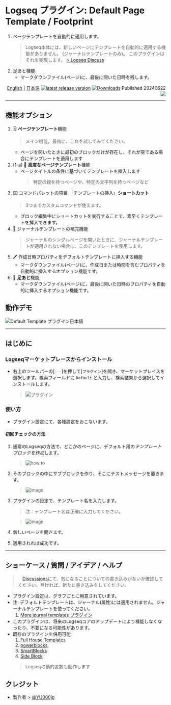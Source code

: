 # Logseq プラグイン: Default Page Template / Footprint

1. ページテンプレートを自動的に適用します。
   > Logseq本体には、新しいページにテンプレートを自動的に適用する機能がありません。 (ジャーナルテンプレートのみ)。 このプラグインはそれを実現します。 [> Logseq Discuss](https://discuss.logseq.com/t/extend-default-template-functionality/14452)
1. 足あと機能
   - マークダウンファイル(ページ)に、最後に開いた日時を残します。

<div align="right">

[English](https://github.com/YU000jp/logseq-plugin-default-template) | [日本語](https://github.com/YU000jp/logseq-plugin-default-template/blob/main/readme.ja.md) [![latest release version](https://img.shields.io/github/v/release/YU000jp/logseq-plugin-default-template)](https://github.com/YU000jp/logseq-plugin-default-template/releases)
[![Downloads](https://img.shields.io/github/downloads/YU000jp/logseq-plugin-default-template/total.svg)](https://github.com/YU000jp/logseq-plugin-default-template/releases) Published 20240622
<a href="https://www.buymeacoffee.com/yu000japan"><img src="https://img.buymeacoffee.com/button-api/?text=Buy me a pizza&emoji=🍕&slug=yu000japan&button_colour=FFDD00&font_colour=000000&font_family=Poppins&outline_colour=000000&coffee_colour=ffffff" /></a>
</div>

---

## 機能オプション

1. 🗒️ **ページテンプレート**機能
   > メイン機能。最初に、これを試してみてください。
   - ページを開いたときに最初のブロックだけが存在し、それが空である場合にテンプレートを適用します
1. (1-a) 📓 **高度なページテンプレート**機能
   - ページタイトルの条件に基づいてテンプレートを挿入します
     > 特定の親を持つページや、特定の文字列を持つページなど
1. ⌨️ コマンドパレットの項目 「テンプレートの挿入」**ショートカット**
   > 3つまでカスタムコマンドが使えます。
   - ブロック編集中にショートカットを実行することで、素早くテンプレートを挿入できます。
1. 📆 ジャーナルテンプレートの補完機能
   > ジャーナルのシングルページを開いたときに、ジャーナルテンプレートが適用されない場合に、このテンプレートを使用します。
1. 🖊️ 作成日時プロパティをデフォルトテンプレートに挿入する機能
   - マークダウンファイル(ページ)に、作成日または時間を含むプロパティを自動的に挿入するオプション機能です。
1. 👣 **足あと**機能
   - マークダウンファイル(ページ)に、最後に開いた日時のプロパティを自動的に挿入するオプション機能です。

## 動作デモ

![Default Template プラグイン日本語](https://github.com/YU000jp/logseq-plugin-default-template/assets/111847207/31f17b79-3b20-440a-b69f-133748476c73)

---

## はじめに

### Logseqマーケットプレースからインストール

- 右上のツールバーの[`---`]を押して[`プラグイン`]を開き、マーケットプレイスを選択します。検索フィールドに `Default` と入力し、検索結果から選択してインストールします。

  > ![プラグイン](https://github.com/user-attachments/assets/060145fd-f680-425d-aa66-6e682cc0a7f3)

### 使い方

- プラグイン設定にて、各種設定をおこないます。

#### 初回チェックの方法

1. 通常のLogseqの方法で、どこかのページに、デフォルト用の*テンプレートブロックを作成*します。

   > ![how to](https://github.com/YU000jp/logseq-plugin-default-template/assets/111847207/6b84f498-1573-4f7e-9812-be7fa818981f)
1. そのブロックの中にサブブロックを作り、そこにテストメッセージを置きます。

   > ![image](https://github.com/YU000jp/logseq-plugin-default-template/assets/111847207/6a84a83b-a62e-49bd-8303-ac1599228c54)
1. プラグインの設定で、テンプレート名を入力します。
   > 注：テンプレート名は正確に入力してください。

   > ![image](https://github.com/YU000jp/logseq-plugin-default-template/assets/111847207/e39d4775-b6e3-497c-9f19-3beb378cc648)
1. 新しいページを開きます。
1. 適用されれば成功です。

---

## ショーケース / 質問 / アイデア / ヘルプ

>　[Discussions](https://github.com/YU000jp/logseq-plugin-default-template/discussions)にて、気になることについての書き込みがないか確認してください。無ければ、新たに書き込みをしてください。
- プラグイン設定は、グラフごとに用意されています。
- 注: デフォルトテンプレートは、ジャーナル(属性)には適用されません。ジャーナルテンプレートを使ってください。
  1. [More journal templates プラグイン](https://github.com/YU000jp/logseq-plugin-weekdays-and-weekends)
- このプラグインは、将来のLogseqコアのアップデートにより機能しなくなったり、不要になる可能性があります。
- 既存のプラグインを併用可能
  1. [Full House Templates](https://github.com/stdword/logseq13-full-house-plugin)
  1. [powerblocks](https://github.com/hkgnp/logseq-powerblocks-plugin)
  1. [SmartBlocks](https://github.com/sawhney17/logseq-smartblocks)
  1. [Side Block](https://github.com/YU000jp/logseq-plugin-side-block)
  > Logseqの動的変数も動作します

## クレジット

- 製作者 > [@YU000jp](https://github.com/YU000jp)
